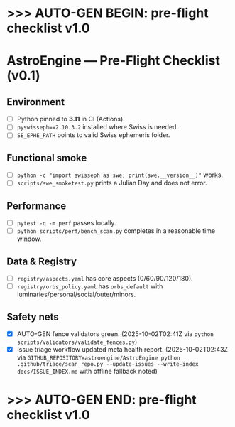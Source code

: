 # >>> AUTO-GEN BEGIN: pre-flight checklist v1.0
# AstroEngine — Pre-Flight Checklist (v0.1)

## Environment
- [ ] Python pinned to **3.11** in CI (Actions).
- [ ] `pyswisseph==2.10.3.2` installed where Swiss is needed.
- [ ] `SE_EPHE_PATH` points to valid Swiss ephemeris folder.

## Functional smoke
- [ ] `python -c "import swisseph as swe; print(swe.__version__)"` works.
- [ ] `scripts/swe_smoketest.py` prints a Julian Day and does not error.

## Performance
- [ ] `pytest -q -m perf` passes locally.
- [ ] `python scripts/perf/bench_scan.py` completes in a reasonable time window.

## Data & Registry
- [ ] `registry/aspects.yaml` has core aspects (0/60/90/120/180).
- [ ] `registry/orbs_policy.yaml` has `orbs_default` with luminaries/personal/social/outer/minors.

## Safety nets
- [x] AUTO-GEN fence validators green. (2025-10-02T02:41Z via `python scripts/validators/validate_fences.py`)
- [x] Issue triage workflow updated meta health report. (2025-10-02T02:43Z via `GITHUB_REPOSITORY=astroengine/AstroEngine python .github/triage/scan_repo.py --update-issues --write-index docs/ISSUE_INDEX.md` with offline fallback noted)
# >>> AUTO-GEN END: pre-flight checklist v1.0
